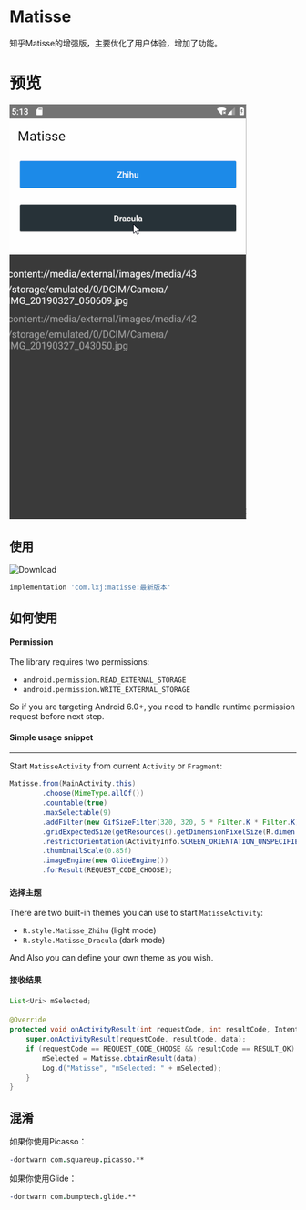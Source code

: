 
# Matisse
知乎Matisse的增强版，主要优化了用户体验，增加了功能。


# 预览
![Image](/screenshot/1.gif)


## 使用
![Download](https://api.bintray.com/packages/li-xiaojun/jrepo/matisse/images/download.svg)
```groovy
implementation 'com.lxj:matisse:最新版本'
```

## 如何使用
#### Permission
The library requires two permissions:
- `android.permission.READ_EXTERNAL_STORAGE`
- `android.permission.WRITE_EXTERNAL_STORAGE`

So if you are targeting Android 6.0+, you need to handle runtime permission request before next step.

#### Simple usage snippet
------
Start `MatisseActivity` from current `Activity` or `Fragment`:

```java
Matisse.from(MainActivity.this)
        .choose(MimeType.allOf())
        .countable(true)
        .maxSelectable(9)
        .addFilter(new GifSizeFilter(320, 320, 5 * Filter.K * Filter.K))
        .gridExpectedSize(getResources().getDimensionPixelSize(R.dimen.grid_expected_size))
        .restrictOrientation(ActivityInfo.SCREEN_ORIENTATION_UNSPECIFIED)
        .thumbnailScale(0.85f)
        .imageEngine(new GlideEngine())
        .forResult(REQUEST_CODE_CHOOSE);
```
 
#### 选择主题
There are two built-in themes you can use to start `MatisseActivity`:
- `R.style.Matisse_Zhihu` (light mode)
- `R.style.Matisse_Dracula` (dark mode)  

And Also you can define your own theme as you wish.

#### 接收结果

```java
List<Uri> mSelected;

@Override
protected void onActivityResult(int requestCode, int resultCode, Intent data) {
    super.onActivityResult(requestCode, resultCode, data);
    if (requestCode == REQUEST_CODE_CHOOSE && resultCode == RESULT_OK) {
        mSelected = Matisse.obtainResult(data);
        Log.d("Matisse", "mSelected: " + mSelected);
    }
}
```

## 混淆
如果你使用Picasso：
```pro
-dontwarn com.squareup.picasso.**
```

如果你使用Glide：
```pro
-dontwarn com.bumptech.glide.**
```
